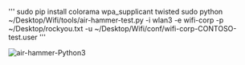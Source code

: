 '''
sudo pip install colorama wpa_supplicant twisted
sudo python ~/Desktop/Wifi/tools/air-hammer-test.py -i wlan3 -e wifi-corp -p ~/Desktop/rockyou.txt -u ~/Desktop/Wifi/conf/wifi-corp-CONTOSO-test.user
'''

![air-hammer-Python3](https://github.com/user-attachments/assets/91aecb6b-7232-4aa4-8480-b7db57569134)

